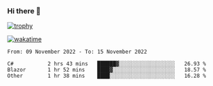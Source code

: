 ### Hi there 👋

[![trophy](https://github-profile-trophy.vercel.app/?username=cxnky&theme=dracula)](https://github.com/ryo-ma/github-profile-trophy)

[![wakatime](https://wakatime.com/badge/user/1c39c599-5497-41b9-a5be-2c4676e7fd23.svg)](https://wakatime.com/@1c39c599-5497-41b9-a5be-2c4676e7fd23)
<!--START_SECTION:waka-->

```text
From: 09 November 2022 - To: 15 November 2022

C#           2 hrs 43 mins   ██████▓░░░░░░░░░░░░░░░░░░   26.93 %
Blazor       1 hr 52 mins    ████▓░░░░░░░░░░░░░░░░░░░░   18.57 %
Other        1 hr 38 mins    ████░░░░░░░░░░░░░░░░░░░░░   16.28 %
```

<!--END_SECTION:waka-->
